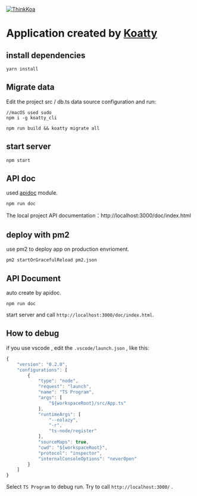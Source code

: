 [![ThinkKoa](http://thinkkoa.org/img/logo.png)](http://thinkkoa.org/koatty)

# Application created by [Koatty](https://github.com/thinkkoa/koatty)

## install dependencies

```shell
yarn install
```

## Migrate data

Edit the project src / db.ts data source configuration and run:

```shell
//macOS used sudo
npm i -g koatty_cli

npm run build && koatty migrate all
```

## start server

```shell
npm start
```

## API doc

used [apidoc](https://www.npmjs.com/package/apidoc) module.
```shell
npm run doc
```
The local project API documentation：http://localhost:3000/doc/index.html


## deploy with pm2

use pm2 to deploy app on production envrioment.

```shell
pm2 startOrGracefulReload pm2.json
```

## API Document

auto create by apidoc.

```shell
npm run doc
```
start server and call `http://localhost:3000/doc/index.html`.

## How to debug

if you use vscode , edit the `.vscode/launch.json` , like this: 
```js
{
    "version": "0.2.0",
    "configurations": [
        {
            "type": "node",
            "request": "launch",
            "name": "TS Program",
            "args": [
                "${workspaceRoot}/src/App.ts"
            ],
            "runtimeArgs": [
                "--nolazy",
                "-r",
                "ts-node/register"
            ],
            "sourceMaps": true,
            "cwd": "${workspaceRoot}",
            "protocol": "inspector",
            "internalConsoleOptions": "neverOpen"
        }
    ]
}
```
Select `TS Program` to debug run. Try to call `http://localhost:3000/` .
